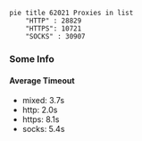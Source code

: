 
```mermaid
pie title 62021 Proxies in list
    "HTTP" : 28829
    "HTTPS": 10721
    "SOCKS" : 30907
```

### Some Info
#### Average Timeout

- mixed: 3.7s
- http: 2.0s
- https: 8.1s
- socks: 5.4s